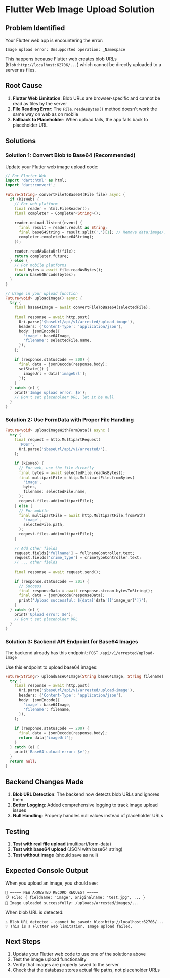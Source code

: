 # Flutter Web Image Upload Solution

## Problem Identified

Your Flutter web app is encountering the error:
```
Image upload error: Unsupported operation: _Namespace
```

This happens because Flutter web creates blob URLs (`blob:http://localhost:62706/...`) which cannot be directly uploaded to a server as files.

## Root Cause

1. **Flutter Web Limitation**: Blob URLs are browser-specific and cannot be read as files by the server
2. **File Reading Error**: The `File.readAsBytes()` method doesn't work the same way on web as on mobile
3. **Fallback to Placeholder**: When upload fails, the app falls back to placeholder URL

## Solutions

### Solution 1: Convert Blob to Base64 (Recommended)

Update your Flutter web image upload code:

```dart
// For Flutter Web
import 'dart:html' as html;
import 'dart:convert';

Future<String> convertFileToBase64(File file) async {
  if (kIsWeb) {
    // For web platform
    final reader = html.FileReader();
    final completer = Completer<String>();
    
    reader.onLoad.listen((event) {
      final result = reader.result as String;
      final base64String = result.split(',')[1]; // Remove data:image/...;base64, prefix
      completer.complete(base64String);
    });
    
    reader.readAsDataUrl(file);
    return completer.future;
  } else {
    // For mobile platforms
    final bytes = await file.readAsBytes();
    return base64Encode(bytes);
  }
}

// Usage in your upload function
Future<void> uploadImage() async {
  try {
    final base64Image = await convertFileToBase64(selectedFile);
    
    final response = await http.post(
      Uri.parse('$baseUrl/api/v1/arrested/upload-image'),
      headers: {'Content-Type': 'application/json'},
      body: jsonEncode({
        'image': base64Image,
        'filename': selectedFile.name,
      }),
    );
    
    if (response.statusCode == 200) {
      final data = jsonDecode(response.body);
      setState(() {
        imageUrl = data['imageUrl'];
      });
    }
  } catch (e) {
    print('Image upload error: $e');
    // Don't set placeholder URL, let it be null
  }
}
```

### Solution 2: Use FormData with Proper File Handling

```dart
Future<void> uploadImageWithFormData() async {
  try {
    final request = http.MultipartRequest(
      'POST',
      Uri.parse('$baseUrl/api/v1/arrested/'),
    );
    
    if (kIsWeb) {
      // For web, use the file directly
      final bytes = await selectedFile.readAsBytes();
      final multipartFile = http.MultipartFile.fromBytes(
        'image',
        bytes,
        filename: selectedFile.name,
      );
      request.files.add(multipartFile);
    } else {
      // For mobile
      final multipartFile = await http.MultipartFile.fromPath(
        'image',
        selectedFile.path,
      );
      request.files.add(multipartFile);
    }
    
    // Add other fields
    request.fields['fullname'] = fullnameController.text;
    request.fields['crime_type'] = crimeTypeController.text;
    // ... other fields
    
    final response = await request.send();
    
    if (response.statusCode == 201) {
      // Success
      final responseData = await response.stream.bytesToString();
      final data = jsonDecode(responseData);
      print('Upload successful: ${data['data']['image_url']}');
    }
  } catch (e) {
    print('Upload error: $e');
    // Don't set placeholder URL
  }
}
```

### Solution 3: Backend API Endpoint for Base64 Images

The backend already has this endpoint: `POST /api/v1/arrested/upload-image`

Use this endpoint to upload base64 images:

```dart
Future<String?> uploadBase64Image(String base64Image, String filename) async {
  try {
    final response = await http.post(
      Uri.parse('$baseUrl/api/v1/arrested/upload-image'),
      headers: {'Content-Type': 'application/json'},
      body: jsonEncode({
        'image': base64Image,
        'filename': filename,
      }),
    );
    
    if (response.statusCode == 200) {
      final data = jsonDecode(response.body);
      return data['imageUrl'];
    }
  } catch (e) {
    print('Base64 upload error: $e');
  }
  return null;
}
```

## Backend Changes Made

1. **Blob URL Detection**: The backend now detects blob URLs and ignores them
2. **Better Logging**: Added comprehensive logging to track image upload issues
3. **Null Handling**: Properly handles null values instead of placeholder URLs

## Testing

1. **Test with real file upload** (multipart/form-data)
2. **Test with base64 upload** (JSON with base64 string)
3. **Test without image** (should save as null)

## Expected Console Output

When you upload an image, you should see:
```
🚀 ===== NEW ARRESTED RECORD REQUEST =====
📋 File: { fieldname: 'image', originalname: 'test.jpg', ... }
📸 Image uploaded successfully: /uploads/arrested/images/...
```

When blob URL is detected:
```
⚠️ Blob URL detected - cannot be saved: blob:http://localhost:62706/...
💡 This is a Flutter web limitation. Image upload failed.
```

## Next Steps

1. Update your Flutter web code to use one of the solutions above
2. Test the image upload functionality
3. Verify that images are properly saved to the server
4. Check that the database stores actual file paths, not placeholder URLs
